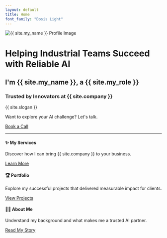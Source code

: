 ```yaml
---
layout: default
title: Home
font_family: "Dosis Light"
---
```


<div class="container_center">
  <img src="{{ site.profile_image }}" alt="{{ site.my_name }} Profile Image" class="logo" />

  <h1>Helping Industrial Teams Succeed with Reliable AI</h1>
  <h2>I'm {{ site.my_name }}, a {{ site.my_role }}</h2>
  <h3>Trusted by Innovators at {{ site.company }}</h3>

  <div class="slogan">{{ site.slogan }}</div>

  <p>Want to explore your AI challenge? Let's talk.</p>
  <a href="{{ site.meeting_link }}" target="_blank" class="book-call-btn">Book a Call</a>

</div>
<hr />

<div class="highlights">
  <div>
    <i class="fa fa-star fa-3x"></i>
    <h4>✨ My Services</h4>
    <p>Discover how I can bring {{ site.company }} to your business.</p>
    <a href="services.md">Learn More</a>
  </div>
  <div>
    <i class="fa fa-trophy fa-4x"></i>
    <h4>🏆 Portfolio</h4>
    <p>Explore my successful projects that delivered measurable impact for clients.</p>
    <a href="portfolio.md">View Projects</a>
  </div>
  <div>
    <i class="fa-solid fa-user fa-2x"></i>
    <h4>👨‍🚀 About Me</h4>
    <p>Understand my background and what makes me a trusted AI partner.</p>
    <a href="about.md">Read My Story</a>
  </div>
</div>
